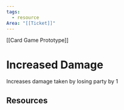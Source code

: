 ```yaml
---
tags:
  - resource
Area: "[[Ticket]]"
---
```


[[Card Game Prototype]]
# Increased Damage
Increases damage taken by losing party by 1

## Resources
